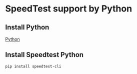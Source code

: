 # SpeedTest support by Python

## Install Python
[Python](https://www.python.org/downloads)

## Install Speedtest Python
``` cli
pip install speedtest-cli
```
